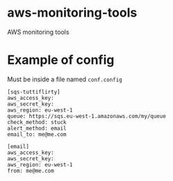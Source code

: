 # aws-monitoring-tools
AWS monitoring tools

# Example of config

Must be inside a file named `conf.config`

```
[sqs-tuttiflirty]
aws_access_key: 
aws_secret_key: 
aws_region: eu-west-1
queue: https://sqs.eu-west-1.amazonaws.com/my/queue
check_method: stuck
alert_method: email
email_to: me@me.com

[email]
aws_access_key: 
aws_secret_key: 
aws_region: eu-west-1
from: me@me.com
```